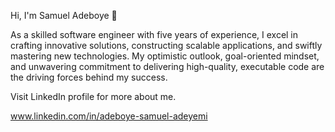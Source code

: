 Hi, I'm Samuel Adeboye 👋

As a skilled software engineer with five years of experience, I excel in crafting innovative solutions, constructing scalable applications, and swiftly mastering new technologies. My optimistic outlook, goal-oriented mindset, and unwavering commitment to delivering high-quality, executable code are the driving forces behind my success.

Visit LinkedIn profile for more about me.

www.linkedin.com/in/adeboye-samuel-adeyemi
